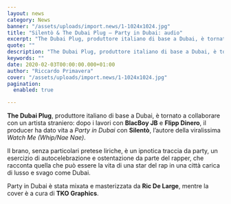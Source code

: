 ```yaml
---
layout: news
category: News
banner: "/assets/uploads/import.news/1-1024x1024.jpg"
title: "Silentò & The Dubai Plug – Party in Dubai: audio"
excerpt: "The Dubai Plug, produttore italiano di base a Dubai, è tornato a collaborare con un artista straniero: dopo i lavori con BlacBoy JB e Flipp Dinero, il producer ha dato vita a Party in Dubai con Silentò, l’autore della viralissima Watch Me (Whip/Nae Nae). Il brano, senza particolari pretese liriche, è un ipnotica traccia da [&hellip"
quote: ""
description: "The Dubai Plug, produttore italiano di base a Dubai, è tornato a collaborare con un artista straniero: dopo i lavori con BlacBoy JB e Flipp Dinero, il producer ha dato vita a Party in Dubai con Silentò, l’autore della viralissima Watch Me (Whip/Nae Nae). Il brano, senza particolari pretese liriche, è un ipnotica traccia da [&hellip"
keywords: ""
date: 2020-02-03T00:00:00.000+01:00
author: "Riccardo Primavera"
cover: "/assets/uploads/import.news/1-1024x1024.jpg"
pagination:
  enabled: true

---
```


**The Dubai Plug**, produttore italiano di base a Dubai, è tornato a collaborare con un artista straniero: dopo i lavori con **BlacBoy JB** e **Flipp Dinero**, il producer ha dato vita a _Party in Dubai_ con **Silentò**, l’autore della viralissima _Watch Me (Whip/Nae Nae)_.

Il brano, senza particolari pretese liriche, è un ipnotica traccia da party, un esercizio di autocelebrazione e ostentazione da parte del rapper, che racconta quella che può essere la vita di una star del rap in una città carica di lusso e svago come Dubai.

Party in Dubai è stata mixata e masterizzata da **Ric De Large**, mentre la cover è a cura di **TKO Graphics**.